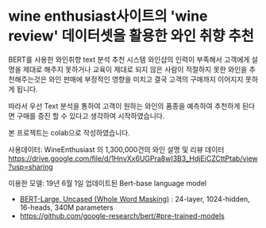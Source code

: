 # wine enthusiast사이트의 'wine review' 데이터셋을 활용한 와인 취향 추천
BERT를 사용한 와인취향 text 분석 추천 시스템
와인샵의 인력이 부족해서 고객에게 설명을 제대로 해주지 못하거나 교육이 제대로 되지 않은 사람이 적절하지 못한 와인을 추천해주는것은 와인 판매에 부정적인 영향을 미치고 결국 고객의 구매까지 이어지지 못하게 됩니다. 

따라서 우선 Text 분석을 통하여 고객이 원하는 와인의 품종을 예측하여 추천하게 된다면 구매를 증진 할 수 있다고 생각하여 시작하였습니다.

본 프로젝트는 colab으로 작성하였습니다. 

사용데이터: WineEnthusiast 의 1,300,000건의 와인 설명 및 리뷰 데이터
https://drive.google.com/file/d/1HnvXx6UGPra8wI3B3_HdjEiCZCttPtab/view?usp=sharing

이용한 모델:  19년 6월 1일 업데이트된 Bert-base language model
- [BERT-Large, Uncased (Whole Word Masking)](https://storage.googleapis.com/bert_models/2019_05_30/wwm_uncased_L-24_H-1024_A-16.zip)
  : 24-layer, 1024-hidden, 16-heads, 340M parameters
- https://github.com/google-research/bert/#pre-trained-models

